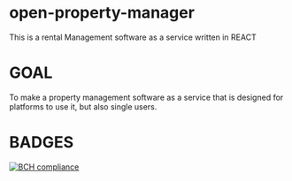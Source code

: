 # open-property-manager
This is a rental Management software as a service written in REACT


# GOAL
To make a property management software as a service that is designed for platforms to use it, but also single users.


# BADGES
[![BCH compliance](https://bettercodehub.com/edge/badge/mat2567/open-property-manager?branch=dev-1)](https://bettercodehub.com/)

